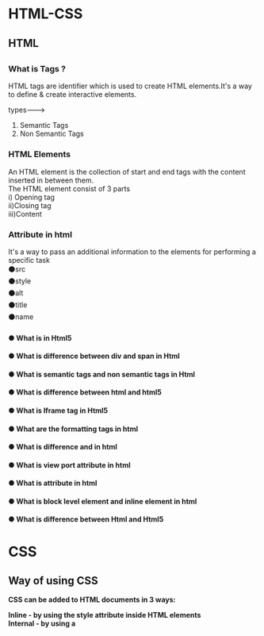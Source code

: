 # HTML-CSS





<h2> HTML <h2>

 <h3> What is Tags ? </h3>
 <p> HTML tags are identifier which is used to  create HTML elements.It's a way to define & create interactive elements.  <br>
  
  types---> <br>
  1. Semantic Tags <br>
  2. Non Semantic Tags <br>
 
 </p>
 
 
 <h3> HTML Elements </h3> 
  <p> An HTML element is the collection of start and end tags with the content inserted in between them. <br> The HTML element consist of 3 parts <br> i) Opening tag <br> ii)Closing tag <br> iii)Content 
 </p>
 
 <h3> Attribute in html </h3>
 <p> It's a way to pass an additional information to the elements for performing a specific task <br>
  ⚫src  <br>
  ⚫style   <br>
  ⚫alt <br>
  ⚫title <br>
  ⚫name <br>
  
  
 </p>
 
 
  
<h4> ● What is <!Doctype html> in Html5 </h4>
<h4> ● What is difference between div and span in Html </h4>
<h4> ● What is semantic tags and non semantic tags in 
Html </h4>
<h4> ● What is difference between html and html5 </h4>
<h4> ● What is Iframe tag in Html5 </h4>
<h4> ● What are the formatting tags in html </h4>
<h4> ● What is difference <b> and <Strong> in html </h4>
<h4> ● What is view port attribute in html </h4>
<h4> ● What is attribute in html </h4>
<h4> ● What is block level element and inline element in
html  </h4>
 <h4> ● What is difference between Html and Html5 </h4>

  
  
  <h1>CSS</h1>
  
<h2> Way of using CSS  </h2>
<p>
CSS can be added to HTML documents in 3 ways:  <br>

Inline - by using the style attribute inside HTML elements  <br>
Internal - by using a <style> element in the <head> section <br>
External - by using a <link> element to link to an external CSS file <br>
  </p>
  
  <h2>  anatomy of css </h2>
![image](https://user-images.githubusercontent.com/95286756/216906246-c95b93c2-2ec9-4b6d-ad7c-c52b3cb66f37.png)
